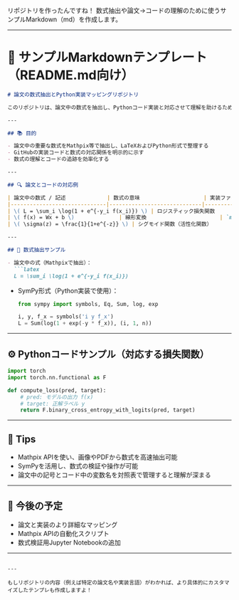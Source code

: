 リポジトリを作ったんですね！
数式抽出や論文→コードの理解のために使うサンプルMarkdown（md）を作成します。

---

# 📄 サンプルMarkdownテンプレート（README.md向け）

````markdown
# 論文の数式抽出とPython実装マッピングリポジトリ

このリポジトリは、論文中の数式を抽出し、Pythonコード実装と対応させて理解を助けるためのサンプル例をまとめています。

---

## 📚 目的

- 論文中の重要な数式をMathpix等で抽出し、LaTeXおよびPython形式で整理する  
- GitHubの実装コードと数式の対応関係を明示的に示す  
- 数式の理解とコードの追跡を効率化する

---

## 🔍 論文とコードの対応例

| 論文中の数式 / 記述             | 数式の意味                    | 実装ファイル・関数名         | 備考                             |
|------------------------------|-----------------------------|---------------------------|--------------------------------|
| \( L = \sum_i \log(1 + e^{-y_i f(x_i)}) \) | ロジスティック損失関数            | `loss.py` の `compute_loss()`  | 活性化関数 + 損失の一体化実装       |
| \( f(x) = Wx + b \)              | 線形変換                       | `model.py` の `Linear`層       | PyTorch の線形層                  |
| \( \sigma(z) = \frac{1}{1+e^{-z}} \) | シグモイド関数（活性化関数）        | `activations.py` の `sigmoid()` | 数式の関数をPython関数にマッピング |

---

## 🧪 数式抽出サンプル

- 論文中の式（Mathpixで抽出）：  
  ```latex
  L = \sum_i \log(1 + e^{-y_i f(x_i)})
````

* SymPy形式（Python実装で使用）：

  ```python
  from sympy import symbols, Eq, Sum, log, exp

  i, y, f_x = symbols('i y f_x')
  L = Sum(log(1 + exp(-y * f_x)), (i, 1, n))
  ```

---

## ⚙️ Pythonコードサンプル（対応する損失関数）

```python
import torch
import torch.nn.functional as F

def compute_loss(pred, target):
    # pred: モデルの出力 f(x)
    # target: 正解ラベル y
    return F.binary_cross_entropy_with_logits(pred, target)
```

---

## 📌 Tips

* Mathpix APIを使い、画像やPDFから数式を高速抽出可能
* SymPyを活用し、数式の検証や操作が可能
* 論文中の記号とコード中の変数名を対照表で管理すると理解が深まる

---

## 📝 今後の予定

* 論文と実装のより詳細なマッピング
* Mathpix APIの自動化スクリプト
* 数式検証用Jupyter Notebookの追加

---

```

---

もしリポジトリの内容（例えば特定の論文名や実装言語）がわかれば、より具体的にカスタマイズしたテンプレも作成しますよ！
```
